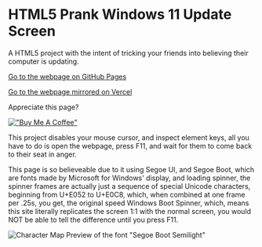 # HTML5 Prank Windows 11 Update Screen

A HTML5 project with the intent of tricking your friends into believing their computer is updating.

[Go to the webpage on GitHub Pages](https://z2r-yt.github.io/Fake-Windows-Update-Screen/)

[Go to the webpage mirrored on Vercel](https://windowsupdate.vercel.app/)

Appreciate this page?

[!["Buy Me A Coffee"](https://www.buymeacoffee.com/assets/img/custom_images/orange_img.png)](https://www.buymeacoffee.com/LiamZ2r)

This project disables your mouse cursor, and inspect element keys, all you have to do is open the webpage, press F11, and wait for them to come back to their seat in anger.

This page is so believeable due to it using Segoe UI, and Segoe Boot, which are fonts made by Microsoft for Windows' display, and loading spinner, the spinner frames are actually just a sequence of special Unicode characters, beginning from U+E052 to U+E0C8, which, when combined at one frame per .25s, you get, the original speed Windows Boot Spinner, which, means this site literally replicates the screen 1:1 with the normal screen, you would NOT be able to tell the difference until you press F11.

![Character Map Preview of the font "Segoe Boot Semilight"](https://z2r-yt.github.io/Fake-Windows-Update-Screen/src/charmap_ezw8x5QsTW.png)
